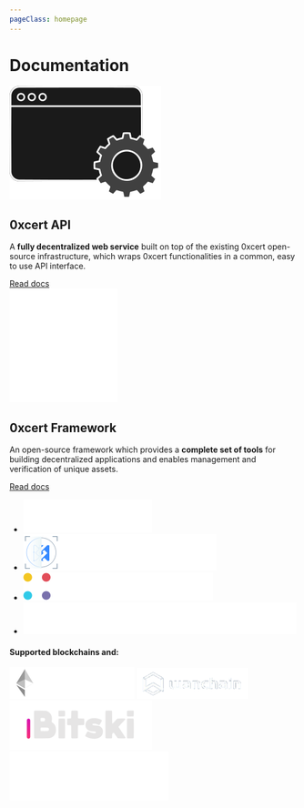 ```yaml
---
pageClass: homepage
---
```


# Documentation

<div class="navigator">
  <div class="box">
    <img src="/api-icon.svg" class="icon"/>
    <h2>0xcert API</h2>
    <p>
      A <strong>fully decentralized web service</strong> built on top of the existing 0xcert open-source infrastructure, which wraps 0xcert functionalities in a common, easy to use API interface.
    </p>
    <a href="/api/guides/overview" class="button">Read docs</a>
  </div>
  <div class="box">
    <img src="/framework-icon.svg" class="icon"/>
    <h2>0xcert Framework</h2>
    <p>
      An open-source framework which provides a <strong>complete set of tools</strong> for building decentralized applications and enables management and verification of unique assets.
    </p>
    <a href="/framework/v2/" class="button">Read docs</a>
  </div>
</div>

<ul class="products">
  <li>
    <a href="https://0xcert.org" target="_blank">
      <img src="/logo_0xcert.svg"/>
    </a>
  </li>
  <li>
    <a href="https://erc721validator.org" target="_blank">
      <img src="/logo_validator.svg"/>
    </a>
  </li>
  <li>
    <a href="https://swapmarket.com" target="_blank">
      <img src="/logo_swapmarket.svg"/>
    </a>
  </li>
  <li>
    <a href="https://nonfungiblealliance.org" target="_blank">
      <img src="/logo_alliance.svg"/>
    </a>
  </li>
</ul>

<div class="blockchains">
  <h4>Supported blockchains and:</h4>  
  <div class="logos">
    <img src="/ethereum.png"/>
    <img src="/wanchain.png"/>
    <img src="/logo-bitski.svg"/>
    <img src="/logo-metamask.svg"/>
  </div>
</div>
